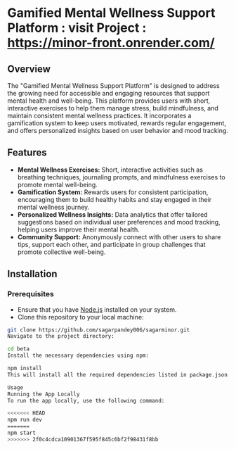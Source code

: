 # Gamified Mental Wellness Support Platform : visit Project : https://minor-front.onrender.com/

## Overview

The "Gamified Mental Wellness Support Platform" is designed to address the growing need for accessible and engaging resources that support mental health and well-being. This platform provides users with short, interactive exercises to help them manage stress, build mindfulness, and maintain consistent mental wellness practices. It incorporates a gamification system to keep users motivated, rewards regular engagement, and offers personalized insights based on user behavior and mood tracking.

## Features

- **Mental Wellness Exercises:** Short, interactive activities such as breathing techniques, journaling prompts, and mindfulness exercises to promote mental well-being.
- **Gamification System:** Rewards users for consistent participation, encouraging them to build healthy habits and stay engaged in their mental wellness journey.
- **Personalized Wellness Insights:** Data analytics that offer tailored suggestions based on individual user preferences and mood tracking, helping users improve their mental health.
- **Community Support:** Anonymously connect with other users to share tips, support each other, and participate in group challenges that promote collective well-being.

## Installation

### Prerequisites

- Ensure that you have [Node.js](https://nodejs.org/en/) installed on your system.
- Clone this repository to your local machine:

```bash
git clone https://github.com/sagarpandey006/sagarminor.git
Navigate to the project directory:

cd beta
Install the necessary dependencies using npm:

npm install
This will install all the required dependencies listed in package.json.

Usage
Running the App Locally
To run the app locally, use the following command:

<<<<<<< HEAD
npm run dev
=======
npm start
>>>>>>> 2f0c4cdca10901367f595f845c6bf2f98431f8bb





